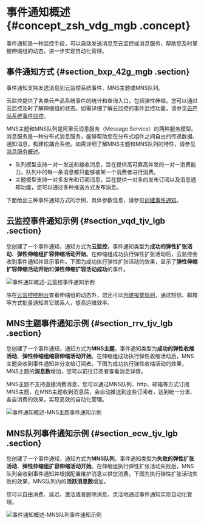 # 事件通知概述 {#concept_zsh_vdg_mgb .concept}

事件通知是一种监控手段，可以自动发送消息至云监控或消息服务，帮助您及时掌握伸缩组的动态，进一步实现自动化管理。

## 事件通知方式 {#section_bxp_42g_mgb .section}

事件通知支持发送消息到云监控系统事件、MNS主题或MNS队列。

云监控提供了各类云产品系统事件的统计和查询入口，包括弹性伸缩，您可以通过云监控及时了解伸缩组的状态。如需详细了解云监控的事件监控功能，请参见[云产品系统事件监控](../../../../intl.zh-CN/用户指南/事件监控/云产品事件/查看云产品事件.md#)。

MNS主题和MNS队列是阿里云消息服务（Message Service）的两种服务模型。消息服务是一种分布式消息服务，能够帮助您在分布式组件之间自由的传递数据、通知消息，构建松耦合系统。如需详细了解MNS主题和MNS队列的特性，请参见[消息服务概述](https://www.alibabacloud.com/help/doc-detail/27414.htm)。

-   队列模型支持一对一发送和接收消息，旨在提供高可靠高并发的一对一消费能力，队列中的每一条消息都只能够被某一个消费者进行消费。
-   主题模型支持一对多发布和订阅消息，旨在提供一对多的发布订阅以及消息通知功能，您可以通过多种推送方式发布消息。

下面给出三种事件通知方式的示例，具体参数信息，请参见[创建事件通知](intl.zh-CN/用户指南/事件通知/创建事件通知.md#)。

## 云监控事件通知示例 {#section_vqd_tjv_lgb .section}

您创建了一个事件通知，通知方式为**云监控**，事件通知类型为**成功的弹性扩张活动**、**弹性伸缩组扩容伸缩活动开始**。在伸缩组成功执行弹性扩张活动后，云监控会收到事件通知并显示事件。下图为成功执行弹性扩张活动的效果，显示了**弹性伸缩扩容伸缩活动开始**和**弹性伸缩扩容活动成功**的事件。

![事件通知概述-云监控事件通知示例](http://static-aliyun-doc.oss-cn-hangzhou.aliyuncs.com/assets/img/105872/156393371837549_zh-CN.png)

除在[云监控控制台](https://cloudmonitor.console.aliyun.com/)查看伸缩组的动态外，您还可以[创建报警规则](../../../../intl.zh-CN/用户指南/报警服务/报警规则/管理报警规则.md#)，通过短信、邮箱等方式批量通知其它联系人，提高运维效率。

## MNS主题事件通知示例 {#section_rrv_tjv_lgb .section}

您创建了一个事件通知，通知方式为**MNS主题**，事件通知类型为**成功的弹性收缩活动**、**弹性伸缩组缩容伸缩活动开始**。在伸缩组成功执行弹性收缩活动后，MNS主题会收到事件通知并分发给订阅者。下图为成功执行弹性收缩活动的效果，MNS主题的**消息数**增加，您可以前往订阅者查看消息详情。

MNS主题不支持直接消费消息，您可以通过MNS队列、http、邮箱等方式订阅MNS主题，在MNS主题收到消息后，会自动推送到这些订阅者，达到统一分发、各自消费的效果，实现高效的自动化管理。

![事件通知概述-MNS主题事件通知示例](http://static-aliyun-doc.oss-cn-hangzhou.aliyuncs.com/assets/img/105872/156393371837551_zh-CN.png)

## MNS队列事件通知示例 {#section_ecw_tjv_lgb .section}

您创建了一个事件通知，通知方式为**MNS队列**，事件通知类型为**失败的弹性扩张活动**、**弹性伸缩组扩容伸缩活动开始**。在伸缩组执行弹性扩张活动失败后，MNS队列会收到事件通知并根据配置维护消息以供您消费。下图为执行弹性扩张活动失败的效果，MNS队列内的**活跃消息数**增加。

您可以自由消费、延迟、激活或者删除消息，灵活地通过事件通知实现自动化管理。

![事件通知概述-MNS队列事件通知示例](http://static-aliyun-doc.oss-cn-hangzhou.aliyuncs.com/assets/img/105872/156393371937552_zh-CN.png)

